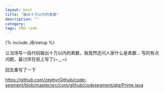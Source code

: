 ```yaml
---
layout: post
title: "输出十万以内的素数"
description: ""
category:
tags: 代码 code
---
```

{% include JB/setup %}

让当场写一段代码输出十万以内的素数，我竟然还问人家什么是素数... 写的有点问题，最讨厌在纸上写了(~﹏~)

回去重写了一下

https://github.com/zephyrGithub/code-segment/blob/master/src/com/github/codesegment/alg/Prime.java